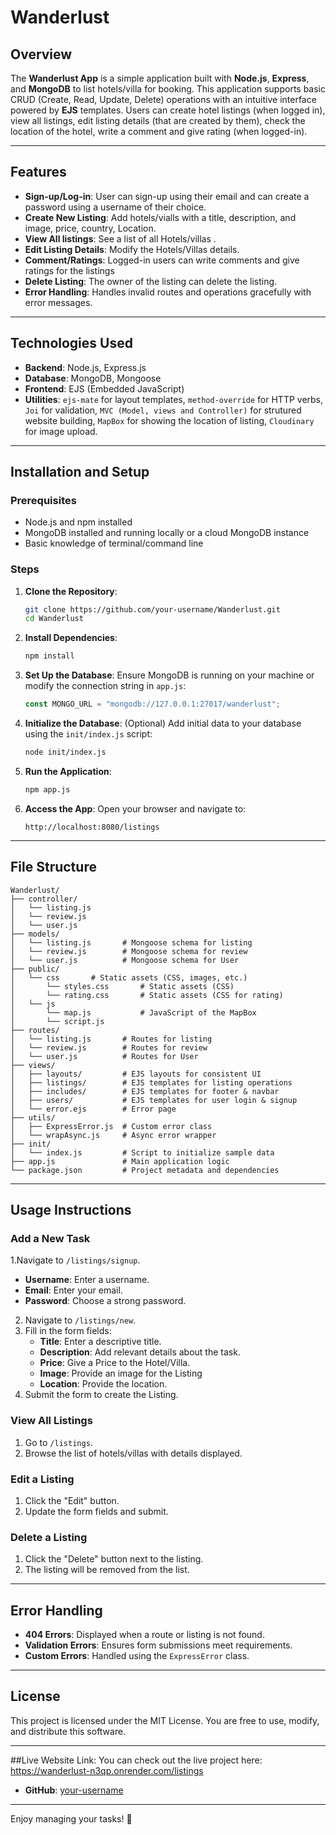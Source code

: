 # Wanderlust

## Overview
The **Wanderlust App** is a simple application built with **Node.js**, **Express**, and **MongoDB** to list hotels/villa for booking. This application supports basic CRUD (Create, Read, Update, Delete) operations with an intuitive interface powered by **EJS** templates. Users can create hotel listings (when logged in), view all listings, edit listing details (that are created by them), check the location of the hotel, write a comment and give rating (when logged-in).

---

## Features
- **Sign-up/Log-in**: User can sign-up using their email and can create a password using a username of their choice.
- **Create New Listing**: Add hotels/vialls with a title, description, and image, price, country, Location.
- **View All listings**: See a list of all Hotels/villas .
- **Edit Listing Details**: Modify the Hotels/Villas details.
- **Comment/Ratings**: Logged-in users can write comments and give ratings for the listings
- **Delete Listing**: The owner of the listing can delete the listing.
- **Error Handling**: Handles invalid routes and operations gracefully with error messages.

---

## Technologies Used
- **Backend**: Node.js, Express.js
- **Database**: MongoDB, Mongoose
- **Frontend**: EJS (Embedded JavaScript)
- **Utilities**: `ejs-mate` for layout templates, `method-override` for HTTP verbs, `Joi` for validation, `MVC (Model, views and Controller)` for strutured website building, `MapBox` for showing the location of listing, `Cloudinary` for image upload.

---

## Installation and Setup

### Prerequisites
- Node.js and npm installed
- MongoDB installed and running locally or a cloud MongoDB instance
- Basic knowledge of terminal/command line

### Steps
1. **Clone the Repository**:
    ```bash
    git clone https://github.com/your-username/Wanderlust.git
    cd Wanderlust
    ```

2. **Install Dependencies**:
    ```bash
    npm install
    ```

3. **Set Up the Database**:
   Ensure MongoDB is running on your machine or modify the connection string in `app.js`:
   ```javascript
   const MONGO_URL = "mongodb://127.0.0.1:27017/wanderlust";
   ```

4. **Initialize the Database**:
    (Optional) Add initial data to your database using the `init/index.js` script:
    ```bash
    node init/index.js
    ```

5. **Run the Application**:
    ```bash
    npm app.js
    ```

6. **Access the App**:
   Open your browser and navigate to:
   ```
   http://localhost:8080/listings
   ```

---

## File Structure
```
Wanderlust/
├── controller/
│   └── listing.js
│   └── review.js
│   └── user.js
├── models/
│   └── listing.js       # Mongoose schema for listing
│   └── review.js        # Mongoose schema for review
│   └── user.js          # Mongoose schema for User
├── public/
│   └── css       # Static assets (CSS, images, etc.)
│       └── styles.css       # Static assets (CSS)
│       └── rating.css       # Static assets (CSS for rating)
│   └── js
│       └── map.js           # JavaScript of the MapBox
│       └── script.js
├── routes/
│   └── listing.js       # Routes for listing
│   └── review.js        # Routes for review
│   └── user.js          # Routes for User
├── views/
│   ├── layouts/         # EJS layouts for consistent UI
│   ├── listings/        # EJS templates for listing operations
│   ├── includes/        # EJS templates for footer & navbar
│   ├── users/           # EJS templates for user login & signup
│   └── error.ejs        # Error page
├── utils/
│   ├── ExpressError.js  # Custom error class
│   └── wrapAsync.js     # Async error wrapper
├── init/
│   └── index.js         # Script to initialize sample data
├── app.js               # Main application logic
└── package.json         # Project metadata and dependencies
```

---

## Usage Instructions
### Add a New Task
1.Navigate to `/listings/signup`.
  - **Username**: Enter a username.
  - **Email**: Enter your email.
  - **Password**: Choose a strong password.
2. Navigate to `/listings/new`.
3. Fill in the form fields:
   - **Title**: Enter a descriptive title.
   - **Description**: Add relevant details about the task.
   - **Price**: Give a Price to the Hotel/Villa.
   - **Image**: Provide an image for the Listing
   - **Location**: Provide the location. 
4. Submit the form to create the Listing.

### View All Listings
1. Go to `/listings`.
2. Browse the list of hotels/villas with details displayed.

### Edit a Listing
1. Click the "Edit" button.
2. Update the form fields and submit.

### Delete a Listing
1. Click the "Delete" button next to the listing.
2. The listing will be removed from the list.

---

## Error Handling
- **404 Errors**: Displayed when a route or listing is not found.
- **Validation Errors**: Ensures form submissions meet requirements.
- **Custom Errors**: Handled using the `ExpressError` class.

---

## License
This project is licensed under the MIT License. You are free to use, modify, and distribute this software.

---

##Live Website Link:
You can check out the live project here: https://wanderlust-n3qp.onrender.com/listings

- **GitHub**: [your-username](https://github.com/your-username)

--- 

Enjoy managing your tasks! 🚀
